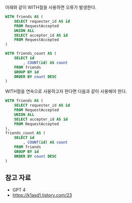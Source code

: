 아래와 같이 WITH절을 사용하면 오류가 발생한다.

```sql
WITH friends AS (
    SELECT requester_id AS id
    FROM RequestAccepted
    UNION ALL
    SELECT accepter_id AS id
    FROM RequestAccepted
)

WITH friends_count AS (
    SELECT id
        , COUNT(id) AS count
    FROM friends
    GROUP BY id
    ORDER BY count DESC
)
```

WITH절을 연속으로 사용하고자 한다면 다음과 같이 사용해야 한다.

```sql
WITH friends AS (
    SELECT requester_id AS id
    FROM RequestAccepted
    UNION ALL
    SELECT accepter_id AS id
    FROM RequestAccepted
),
friends_count AS (
    SELECT id
        , COUNT(id) AS count
    FROM friends
    GROUP BY id
    ORDER BY count DESC
)
```

## 참고 자료

- GPT 4
- https://k1asd1.tistory.com/23
